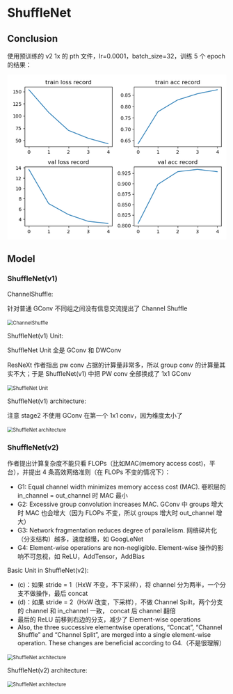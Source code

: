 # ShuffleNet

## Conclusion

使用预训练的 v2 1x 的 pth 文件，lr=0.0001，batch_size=32，训练 5 个 epoch 的结果：

![output](./output/result.png)

## Model

### ShuffleNet(v1)

ChannelShuffle:

针对普通 GConv 不同组之间没有信息交流提出了 Channel Shuffle

<img src="https://cdn.jsdelivr.net/gh/hucorz/image-processing-by-dl/img/classification/ShuffleNet(v1)_1.png" alt="ChannelShuffle" style="zoom: 80%;" />

ShuffleNet(v1) Unit: 

ShuffleNet Unit 全是 GConv 和 DWConv

ResNeXt 作者指出 pw conv 占据的计算量非常多，所以 group conv 的计算量其实不大；于是 ShuffleNet(v1) 中把 PW conv 全部换成了 1x1 GConv

<img src="https://cdn.jsdelivr.net/gh/hucorz/image-processing-by-dl/img/classification/ShuffleNet(v1)_2.png" alt="ShuffleNet Unit" style="zoom:80%;" />

ShuffleNet(v1) architecture: 

注意 stage2 不使用 GConv 在第一个 1x1 conv，因为维度太小了

<img src="https://cdn.jsdelivr.net/gh/hucorz/image-processing-by-dl/img/classification/ShuffleNet(v1)_3.png" alt="ShuffleNet architecture" style="zoom:80%;" />

### ShuffleNet(v2)

作者提出计算复杂度不能只看 FLOPs（比如MAC(memory access cost)，平台），并提出 4 条高效网络准则（在 FLOPs 不变的情况下）：

-   G1: Equal channel width minimizes memory access cost (MAC). 卷积层的 in_channel = out_channel 时 MAC 最小
-   G2: Excessive group convolution increases MAC. GConv 中 groups 增大时 MAC 也会增大（因为 FLOPs 不变，所以 groups 增大时 out_channel 增大）
-   G3: Network fragmentation reduces degree of parallelism. 网络碎片化（分支结构）越多，速度越慢，如 GoogLeNet
-   G4: Element-wise operations are non-negligible.  Element-wise 操作的影响不可忽视，如 ReLU，AddTensor，AddBias

Basic Unit in ShuffleNet(v2):

-   (c)：如果 stride = 1（HxW 不变，不下采样），将 channel 分为两半，一个分支不做操作，最后 concat
-   (d)：如果 stride = 2（HxW 改变，下采样），不做 Channel Spilt，两个分支的 channel 和 in_channel 一致， concat 后 channel 翻倍
-   最后的 ReLU 前移到右边的分支，减少了 Element-wise operations
-   Also, the three successive elementwise operations, “Concat”, “Channel Shuffle” and “Channel Split”, are merged into a single element-wise operation. These changes are beneficial according to G4.（不是很理解）

<img src="https://cdn.jsdelivr.net/gh/hucorz/image-processing-by-dl/img/classification/ShuffleNet(v2)_1.png" alt="ShuffleNet architecture" style="zoom:80%;" />

ShuffleNet(v2) architecture: 

<img src="https://cdn.jsdelivr.net/gh/hucorz/image-processing-by-dl/img/classification/ShuffleNet(v2)_2.png" alt="ShuffleNet architecture" style="zoom:80%;" />



